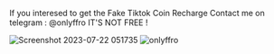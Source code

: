 If you interesed to get the Fake Tiktok Coin Recharge
Contact me on telegram : @onlyffro
IT'S NOT FREE !

![Screenshot 2023-07-22 051735](https://github.com/hellowtf01/tiktok-coin-recharge/assets/98829459/292936b1-f7d0-4879-83cf-b28f2220a3b9)
![onlyffro](https://github.com/hellowtf01/tiktok-coin-recharge/assets/98829459/6b120b49-53c6-4639-8b61-8254e768be16)
